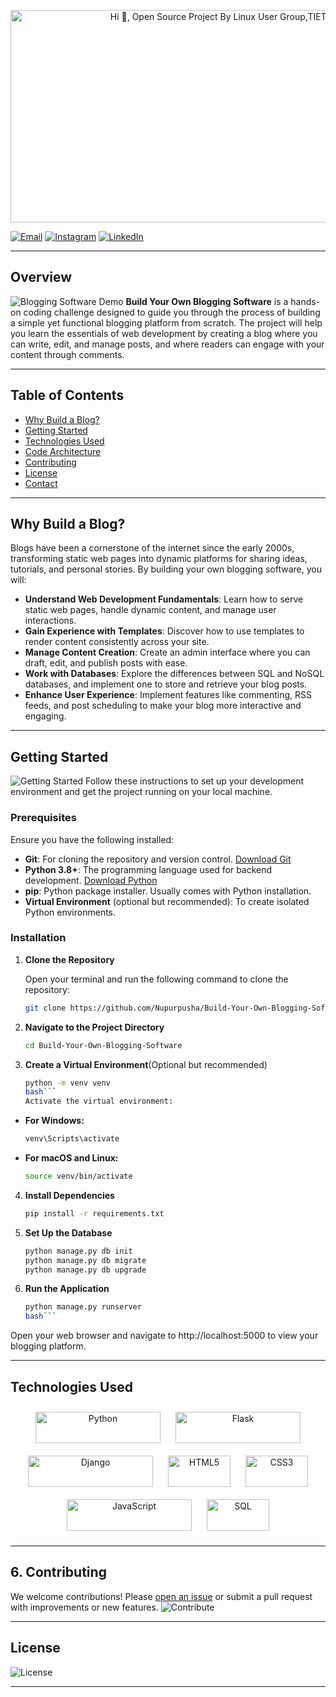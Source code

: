 <p align="center">
  <img src="https://github.com/Nupurpusha/Build-Your-Own-wc-Tool/blob/main/Untitled%20design%20(1).gif " alt="Hi 👋, Open Source Project By Linux User Group,TIET 🚀 Build Your Own Blogging Platform 🚀 All The Best❤️" style="width: 1000px; height: 340px;">
</p>

[![Email](https://img.shields.io/badge/Email-D14836?style=for-the-badge&logo=gmail&logoColor=white)](lugtu@thapar.edu)
[![Instagram](https://img.shields.io/badge/Instagram-E4405F?style=for-the-badge&logo=instagram&logoColor=white)](https://www.instagram.com/lugtiet/)
[![LinkedIn](https://img.shields.io/badge/LinkedIn-0A66C2?style=for-the-badge&logo=linkedin&logoColor=white)](https://www.linkedin.com/company/lugtiet/mycompany/)

---

## Overview
![Blogging Software Demo](https://link-to-your-gif.com/demo.gif)
**Build Your Own Blogging Software** is a hands-on coding challenge designed to guide you through the process of building a simple yet functional blogging platform from scratch. The project will help you learn the essentials of web development by creating a blog where you can write, edit, and manage posts, and where readers can engage with your content through comments.

---

## Table of Contents
- [Why Build a Blog?](#Why-Build-a-Blog?)
- [Getting Started](#getting-started)
- [Technologies Used](#technologies-used)
- [Code Architecture](#code-architecture)
- [Contributing](#contributing)
- [License](#license)
- [Contact](#contact)

---

## Why Build a Blog?    

Blogs have been a cornerstone of the internet since the early 2000s, transforming static web pages into dynamic platforms for sharing ideas, tutorials, and personal stories. By building your own blogging software, you will:

- **Understand Web Development Fundamentals**: Learn how to serve static web pages, handle dynamic content, and manage user interactions.
- **Gain Experience with Templates**: Discover how to use templates to render content consistently across your site.
- **Manage Content Creation**: Create an admin interface where you can draft, edit, and publish posts with ease.
- **Work with Databases**: Explore the differences between SQL and NoSQL databases, and implement one to store and retrieve your blog posts.
- **Enhance User Experience**: Implement features like commenting, RSS feeds, and post scheduling to make your blog more interactive and engaging.


----
## Getting Started
![Getting Started](https://link-to-your-gif.com/getting-started.gif)
Follow these instructions to set up your development environment and get the project running on your local machine.

### Prerequisites

Ensure you have the following installed:

- **Git**: For cloning the repository and version control. [Download Git](https://git-scm.com/downloads)
- **Python 3.8+**: The programming language used for backend development. [Download Python](https://www.python.org/downloads/)
- **pip**: Python package installer. Usually comes with Python installation.
- **Virtual Environment** (optional but recommended): To create isolated Python environments.

### Installation

1. **Clone the Repository**

   Open your terminal and run the following command to clone the repository:

   ```bash
   git clone https://github.com/Nupurpusha/Build-Your-Own-Blogging-Software
2. **Navigate to the Project Directory**

    ```bash
    cd Build-Your-Own-Blogging-Software
3. **Create a Virtual Environment**(Optional but recommended)

    ```bash
    python -m venv venv
    bash```
    Activate the virtual environment:
  - **For Windows:**
   
     ```bash
     venv\Scripts\activate
  - **For macOS and Linux:**
   
    ```bash
    source venv/bin/activate
4. **Install Dependencies**

    ```bash
    pip install -r requirements.txt
5. **Set Up the Database**
   
   ```bash
   python manage.py db init
   python manage.py db migrate
   python manage.py db upgrade
6. **Run the Application**

   ```bash
   python manage.py runserver
   bash```
Open your web browser and navigate to http://localhost:5000 to view your blogging platform.
    
---
## Technologies Used

<p align="center">
  <!-- Python Badge -->
  <img src="https://img.shields.io/badge/Python-3.8-blue?style=for-the-badge&logo=python&logoColor=white" alt="Python" style="margin: 10px;" width="200" height="50">
  
  <!-- Flask Badge -->
  <img src="https://img.shields.io/badge/Flask-1.1.2-black?style=for-the-badge&logo=flask&logoColor=white" alt="Flask" style="margin: 10px;" width="200" height="50">
  
  <!-- Django Badge -->
  <img src="https://img.shields.io/badge/Django-3.0-green?style=for-the-badge&logo=django&logoColor=white" alt="Django" style="margin: 10px;" width="200" height="50">
  
  <!-- HTML5 Badge -->
  <img src="https://img.shields.io/badge/HTML5-E34F26?style=for-the-badge&logo=html5&logoColor=white" alt="HTML5" style="margin: 10px;" width="100" height="50">
  
  <!-- CSS3 Badge -->
  <img src="https://img.shields.io/badge/CSS3-1572B6?style=for-the-badge&logo=css3&logoColor=white" alt="CSS3" style="margin: 10px;" width="100" height="50">
  
  <!-- JavaScript Badge -->
  <img src="https://img.shields.io/badge/JavaScript-ES6+-yellow?style=for-the-badge&logo=javascript&logoColor=white" alt="JavaScript" style="margin: 10px;" width="200" height="50">
  
  <!-- SQL Badge -->
  <img src="https://img.shields.io/badge/SQL-4479A1?style=for-the-badge&logo=sqlite&logoColor=white" alt="SQL" style="margin: 10px;" width="100" height="50">
</p>

---

## 6. Contributing

We welcome contributions! Please [open an issue](https://github.com/Nupurpusha/Build-Your-Own-Blogging-Software/issues) or submit a pull request with improvements or new features.
![Contribute](https://forthebadge.com/images/badges/built-with-love.svg)

---

## License
![License](https://img.shields.io/badge/license-MIT-blue.svg)

---


